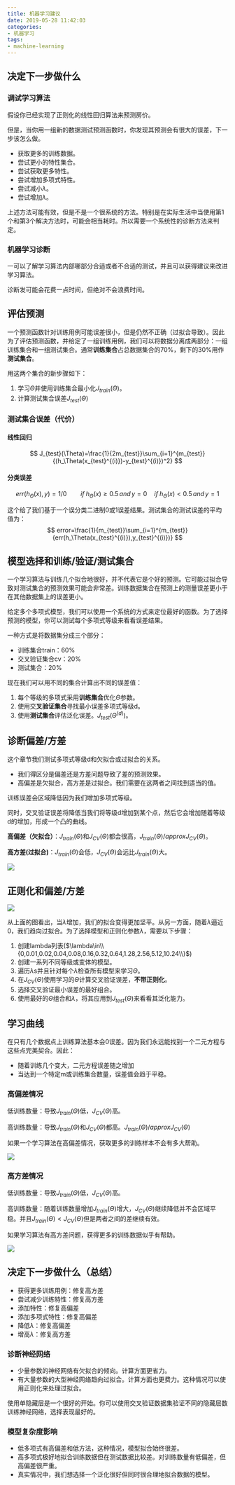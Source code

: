 ```yaml
---
title: 机器学习建议
date: 2019-05-28 11:42:03
categories:
- 机器学习
tags:
- machine-learning
---
```


<script type="text/x-mathjax-config">
  MathJax.Hub.Config({
    extensions: ["tex2jax.js"],
    jax: ["input/TeX", "output/HTML-CSS"],
    tex2jax: {
      <!--$表示行内元素，$$表示块状元素 -->
      inlineMath: [ ['$','$'], ["\\(","\\)"] ],
      displayMath: [ ['$$','$$'], ["\\[","\\]"] ],
      processEscapes: true
    },
    "HTML-CSS": { availableFonts: ["TeX"] }
  });
</script>
<script type="text/javascript" async src="https://cdn.mathjax.org/mathjax/latest/MathJax.js">
</script>

## 决定下一步做什么

### 调试学习算法

假设你已经实现了正则化的线性回归算法来预测房价。

但是，当你用一组新的数据测试预测函数时，你发现其预测会有很大的误差，下一步该怎么做。

- 获取更多的训练数据。
- 尝试更小的特性集合。
- 尝试获取更多特性。
- 尝试增加多项式特性。
- 尝试减小$\lambda$。
- 尝试增加$\lambda$。

上述方法可能有效，但是不是一个很系统的方法。特别是在实际生活中当使用第1个和第3个解决方法时，可能会相当耗时。所以需要一个系统性的诊断方法来判定。

### 机器学习诊断

一可以了解学习算法内部哪部分合适或者不合适的测试，并且可以获得建议来改进学习算法。

诊断发可能会花费一点时间，但绝对不会浪费时间。



## 评估预测

一个预测函数针对训练用例可能误差很小，但是仍然不正确（过拟合导致）。因此为了评估预测函数，并给定了一组训练用例，我们可以将数据分离成两部分：一组训练集合和一组测试集合。通常**训练集合**占总数据集合的70%，剩下的30%用作**测试集合**。

用这两个集合的新步骤如下：

1. 学习$\Theta$并使用训练集合最小化$J_{train}(\Theta)$。
2. 计算测试集合误差$J_{test}(\Theta)$

### 测试集合误差（代价）

#### 线性回归

$$
J_{test}(\Theta)=\frac{1}{2m_{test}}\sum_{i=1}^{m_{test}}{(h_\Theta(x_{test}^{(i)})-y_{test}^{(i)})^2}
$$

#### 分类误差

$$
err(h_\Theta(x),y)=1/0 \qquad if \; h_\Theta(x)\ge0.5 \,and \,y=0 \quad if \; h_\Theta(x)<0.5\,and\,y=1 
$$

这个给了我们基于一个误分类二进制0或1误差结果。测试集合的测试误差的平均值为：
$$
error=\frac{1}{m_{test}}\sum_{i=1}^{m_{test}}{err(h_\Theta(x_{test}^{(i)}),y_{test}^{(i)})}
$$



## 模型选择和训练/验证/测试集合

一个学习算法与训练几个拟合地很好，并不代表它是个好的预测。它可能过拟合导致对测试集合的预测效果可能会非常差。训练数据集合在预测上的测量误差更小于在其他数据集上的误差更小。

给定多个多项式模型，我们可以使用一个系统的方式来定位最好的函数。为了选择预测的模型，你可以测试每个多项式等级来看看误差结果。

一种方式是将数据集分成三个部分：

- 训练集合train：60%
- 交叉验证集合cv：20%
- 测试集合：20%

现在我们可以用不同的集合计算出不同的误差值：

1. 每个等级的多项式采用**训练集合**优化$\Theta$参数。
2. 使用交**叉验证集合**寻找最小误差多项式等级d。
3. 使用**测试集合**评估泛化误差。$J_{test}(\Theta^{(d)})$。



## 诊断偏差/方差

这个章节我们测试多项式等级d和欠拟合或过拟合的关系。

- 我们得区分是偏差还是方差问题导致了差的预测效果。
- 高偏差是欠拟合，高方差是过拟合。我们需要在这两者之间找到适当的值。

训练误差会区域降低因为我们增加多项式等级。

同时，交叉验证误差将降低当我们将等级d增加到某个点，然后它会增加随着等级d的增加，形成一个凸的曲线。

**高偏差（欠拟合）**：$J_{train}(\Theta)$和$J_{CV}(\Theta)$都会很高，$J_{train}(\Theta)/approxJ_{CV}(\Theta)$。

**高方差(过拟合)**：$J_{train}(\Theta)$会低，$J_{CV}(\Theta)$会远比$J_{train}(\Theta)$大。

![](/images/machine/ml1.png)



## 正则化和偏差/方差

![](/images/machine/ml2.png)

从上面的图看出，当$\lambda$增加，我们的拟合变得更加坚平。从另一方面，随着$\lambda$逼近0，我们趋向过拟合。为了选择模型和正则化参数$\lambda$，需要以下步骤：

1. 创建lambda列表($\lambda\in\\{0,0.01,0.02,0.04,0.08,0.16,0.32,0.64,1.28,2.56,5.12,10.24\\}$)
2. 创建一系列不同等级或变体的模型。
3. 遍历$\lambda$s并且针对每个$\lambda$检查所有模型来学习$\Theta$。
4. 在$J_{CV}(\Theta)$使用学习的$\Theta$计算交叉验证误差，**不带正则化**。
5. 选择交叉验证最小误差的最好组合。
6. 使用最好的$\Theta$组合和$\lambda$，将其应用到$J_{test}(\Theta)$来看看其泛化能力。



## 学习曲线

在只有几个数据点上训练算法基本会0误差。因为我们永远能找到一个二元方程与这些点完美契合。因此：

- 随着训练几个变大，二元方程误差随之增加
- 当达到一个特定m或训练集合数量，误差值会趋于平稳。

### 高偏差情况

低训练数量：导致$J_{train}(\Theta)$低，$J_{CV}(\Theta)$高。

高训练数量：导致$J_{train}(\Theta)$和$J_{CV}(\Theta)$都高。$J_{train}(\Theta)/approxJ_{CV}(\Theta)$

如果一个学习算法在高偏差情况，获取更多的训练样本不会有多大帮助。

![](/images/machine/ml3.png)

### 高方差情况

低训练数量：导致$J_{train}(\Theta)$低，$J_{CV}(\Theta)$高。

高训练数量：随着训练数量增加$J_{train}(\Theta)$增大，$J_{CV}(\Theta)$继续降低并不会区域平稳。并且$J_{train}(\Theta)<J_{CV}(\Theta)$但是两者之间的差继续有效。

如果学习算法有高方差问题，获得更多的训练数据似乎有帮助。

![](/images/machine/ml4.png)

## 决定下一步做什么（总结）

- 获得更多训练用例：修复高方差
- 尝试减少训练特性：修复高方差
- 添加特性：修复高偏差
- 添加多项式特性：修复高偏差
- 降低$\lambda$：修复高偏差
- 增高$\lambda$：修复高方差

### 诊断神经网络

- 少量参数的神经网络有欠拟合的倾向。计算方面更省力。
- 有大量参数的大型神经网络趋向过拟合。计算方面也更费力。这种情况可以使用正则化来处理过拟合。

使用单隐藏层是一个很好的开始。你可以使用交叉验证数据集验证不同的隐藏层数训练神经网络，选择表现最好的。

### 模型复杂度影响

- 低多项式有高偏差和低方法，这种情况，模型拟合始终很差。
- 高多项式极好地拟合训练数据但在测试数据比较差。对训练数量有低偏差，但高偏差很严重。
- 真实情况中，我们想选择一个泛化很好但同时很合理地拟合数据的模型。


















